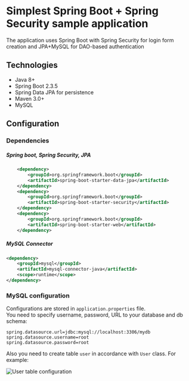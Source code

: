 Simplest Spring Boot + Spring Security sample application
============================

The application uses Spring Boot with Spring Security for login form creation and JPA+MySQL for DAO-based authentication


## Technologies
* Java 8+
* Spring Boot 2.3.5
* Spring Data JPA for persistence
* Maven 3.0+
* MySQL

## Configuration

### Dependencies
##### Spring boot, Spring Security, JPA
```xml
    <dependency>
    	<groupId>org.springframework.boot</groupId>
    	<artifactId>spring-boot-starter-data-jpa</artifactId>
    </dependency>
    <dependency>
    	<groupId>org.springframework.boot</groupId>
    	<artifactId>spring-boot-starter-security</artifactId>
    </dependency>
    <dependency>
    	<groupId>org.springframework.boot</groupId>
    	<artifactId>spring-boot-starter-web</artifactId>
    </dependency>
```
##### MySQL Connector
```xml
<dependency>
	<groupId>mysql</groupId>
	<artifactId>mysql-connector-java</artifactId>
	<scope>runtime</scope>
</dependency>
```
### MySQL configuration
Configurations are stored in `application.properties` file.  
You need to specify username, password, URL to your database and db schema:  
```
spring.datasource.url=jdbc:mysql://localhost:3306/mydb
spring.datasource.username=root
spring.datasource.password=root
```
Also you need to create table ``user`` in accordance with ``User`` class.
For example:

![User table configuration](https://github.com/efedchen/test_SpringSecurity-JPA/tree/media/src/main/resources/static/img/dbTableConf.png?raw=true "User table configuration")
